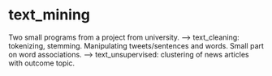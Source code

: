 # text_mining

Two small programs from a project from university. 
--> text_cleaning: tokenizing, stemming. Manipulating tweets/sentences and words. Small part on word associations. 
--> text_unsupervised: clustering of news articles with outcome topic. 
